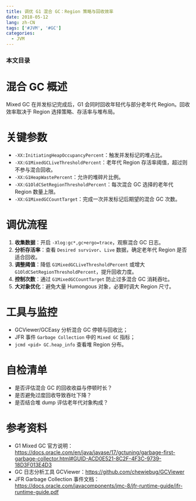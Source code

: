 ```yaml
---
title: 调优 G1 混合 GC：Region 策略与回收效率
date: 2018-05-12
lang: zh-CN
tags: ['#JVM', '#GC']
categories:
  - JVM
---
```


### 本文目录
<!-- toc -->

# 混合 GC 概述
Mixed GC 在并发标记完成后，G1 会同时回收年轻代与部分老年代 Region。回收效率取决于 Region 选择策略、存活率与堆布局。

# 关键参数
- `-XX:InitiatingHeapOccupancyPercent`：触发并发标记的堆占比。
- `-XX:G1MixedGCLiveThresholdPercent`：老年代 Region 存活率阈值，超过则不参与混合回收。
- `-XX:G1HeapWastePercent`：允许的堆碎片比例。
- `-XX:G1OldCSetRegionThresholdPercent`：每次混合 GC 选择的老年代 Region 数量上限。
- `-XX:G1MixedGCCountTarget`：完成一次并发标记后期望的混合 GC 次数。

# 调优流程
1. **收集数据**：开启 `-Xlog:gc*,gc+ergo=trace`，观察混合 GC 日志。
2. **分析存活率**：查看 `Desired survivor`、`Live` 数据，确定老年代 Region 是否适合回收。
3. **调整阈值**：降低 `G1MixedGCLiveThresholdPercent` 或增大 `G1OldCSetRegionThresholdPercent`，提升回收力度。
4. **控制次数**：通过 `G1MixedGCCountTarget` 防止过多混合 GC 消耗吞吐。
5. **大对象优化**：避免大量 Humongous 对象，必要时调大 Region 尺寸。

# 工具与监控
- GCViewer/GCEasy 分析混合 GC 停顿与回收比；
- JFR 事件 `Garbage Collection` 中的 `Mixed GC` 指标；
- `jcmd <pid> GC.heap_info` 查看堆 Region 分布。

# 自检清单
- 是否评估混合 GC 的回收收益与停顿时长？
- 是否避免过度回收导致吞吐下降？
- 是否结合堆 dump 评估老年代对象构成？

# 参考资料
- G1 Mixed GC 官方说明：https://docs.oracle.com/en/java/javase/17/gctuning/garbage-first-garbage-collector.html#GUID-ACD0E521-8C2F-4F3C-9739-18D3F013E4D3
- GC 日志分析工具 GCViewer：https://github.com/chewiebug/GCViewer
- JFR Garbage Collection 事件文档：https://docs.oracle.com/javacomponents/jmc-8/jfr-runtime-guide/jfr-runtime-guide.pdf
